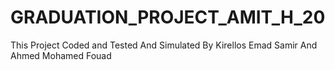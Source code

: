 # GRADUATION_PROJECT_AMIT_H_20
This Project Coded and Tested And Simulated By Kirellos Emad Samir And Ahmed Mohamed Fouad
